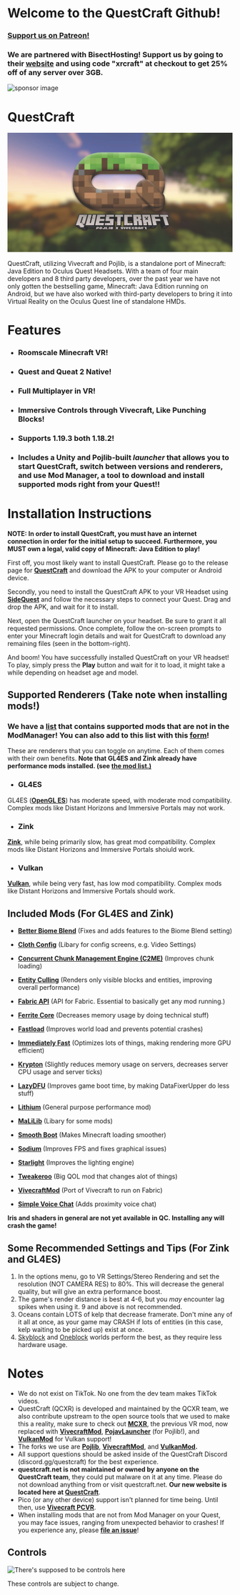 # Welcome to the QuestCraft Github!
### **[Support us on Patreon!](https://patreon.com/QuestCraftXR)**

### We are partnered with BisectHosting! Support us by going to their **[website](https://bisecthosting.com/xrcraft)** and using code "xrcraft" at checkout to get 25% off of any server over 3GB.

![sponsor image](/partnerimage.png)
# QuestCraft
![QC](/QCSimple3.jpg)

QuestCraft, utilizing Vivecraft and Pojlib, is a standalone port of Minecraft: Java Edition to Oculus Quest Headsets. With a team of four main developers and 8 third party developers, over the past year we have not only gotten the bestselling game, Minecraft: Java Edition running on Android, but we have also worked with third-party developers to bring it into Virtual Reality on the Oculus Quest line of standalone HMDs.

# Features
- ### **Roomscale Minecraft VR!** 
- ### **Quest and Queat 2 Native!**
- ### **Full Multiplayer in VR!**                                                                    
- ### **Immersive Controls through Vivecraft, Like Punching Blocks!**                                                                                                   
- ### **Supports 1.19.3 both 1.18.2!**                                                                                                                                 
- ### **Includes a Unity and Pojlib-built *launcher* that allows you to start QuestCraft, switch between versions and renderers, and use Mod Manager, a tool to download and install supported mods right from your Quest!!**

# Installation Instructions

**NOTE: In order to install QuestCraft, you must have an internet connection in order for the initial setup to succeed. Furthermore, you MUST own a legal, valid copy of Minecraft: Java Edition to play!**

First off, you most likely want to install QuestCraft. Please go to the release page for **[QuestCraft](https://github.com/QuestCraftPlusPlus/QuestCraft/releases/latest)** and download the APK to your computer or Android device.

Secondly, you need to install the QuestCraft APK to your VR Headset using **[SideQuest](https://sidequestvr.com)** and follow the necessary steps to connect your Quest. Drag and drop the APK, and wait for it to install.

Next, open the QuestCraft launcher on your headset. Be sure to grant it all requested permissions. Once complete, follow the on-screen prompts to enter your Minecraft login details and wait for QuestCraft to download any remaining files (seen in the bottom-right).

And boom! You have successfully installed QuestCraft on your VR headset! To play, simply press the **Play** button and wait for it to load, it might take a while depending on headset age and model.

## Supported Renderers (Take note when installing mods!)
### **We have a [list](https://docs.google.com/spreadsheets/d/12yUTO_HgAEyZFoETxmzqaxPZrOUF1ocaQjbi_u5U2jI/edit?usp=sharing) that contains supported mods that are not in the ModManager! You can also add to this list with this [form](https://forms.gle/TRU7NN4YdgR4oDeW9)!**
These are renderers that you can toggle on anytime. Each of them comes with their own benefits. **Note that GL4ES and Zink already have performance mods installed. (see [the mod list.)](https://docs.google.com/spreadsheets/d/12yUTO_HgAEyZFoETxmzqaxPZrOUF1ocaQjbi_u5U2jI/edit?usp=sharing)**
- ### GL4ES
GL4ES (**[OpenGL ES](https://www.khronos.org/opengles/#)**) has moderate speed, with moderate mod compatibility. Complex mods like Distant Horizons and Immersive Portals may not work.
- ### Zink
**[Zink](https://docs.mesa3d.org/drivers/zink.html)**, while being primarily slow, has great mod compatibility. Complex mods like Distant Horizons and Immersive Portals shoiuld work.
- ### Vulkan
**[Vulkan](https://www.vulkan.org/)**, while being very fast, has low mod compatibility. Complex mods like Distant Horizons and Immersive Portals should work.

## Included Mods (For GL4ES and Zink)

- **[Better Biome Blend](https://modrinth.com/mod/better-biome-blend)** (Fixes and adds features to the Biome Blend setting)                                                                                                                           

- **[Cloth Config](https://modrinth.com/mod/cloth-config)** (Libary for config screens, e.g. Video Settings)

- **[Concurrent Chunk Management Engine (C2ME)](https://modrinth.com/mod/c2me-fabric)** (Improves chunk loading)
                                                                                                                                                  
- **[Entity Culling](https://modrinth.com/mod/entityculling)** (Renders only visible blocks and entities, improving overall performance)

- **[Fabric API](https://modrinth.com/mod/fabric-api)** (API for Fabric. Essential to basically get any mod running.)

- **[Ferrite Core](https://modrinth.com/mod/ferrite-core)** (Decreases memory usage by doing technical stuff)

- **[Fastload](https://modrinth.com/mod/fastload)** (Improves world load and prevents potential crashes)

- **[Immediately Fast](https://modrinth.com/mod/immediatelyfast)** (Optimizes lots of things, making rendering more GPU efficient)

- **[Krypton](https://modrinth.com/mod/krypton)** (Slightly reduces memory usage on servers, decreases server CPU usage and server ticks)

- **[LazyDFU](https://modrinth.com/mod/lazydfu)** (Improves game boot time, by making DataFixerUpper do less stuff)

- **[Lithium](https://modrinth.com/mod/lithium)** (General purpose performance mod)

- **[MaLiLib](https://www.curseforge.com/minecraft/mc-mods/malilib)** (Libary for some mods)

- **[Smooth Boot](https://modrinth.com/mod/smoothboot-fabric)** (Makes Minecraft loading smoother)

- **[Sodium](https://modrinth.com/mod/sodium)** (Improves FPS and fixes graphical issues)

- **[Starlight](https://modrinth.com/mod/starlight)** (Improves the lighting engine)

- **[Tweakeroo](https://www.curseforge.com/minecraft/mc-mods/tweakeroo)** (Big QOL mod that changes alot of things)

- **[VivecraftMod](https://github.com/ferriarnus/VivecraftMod)** (Port of Vivecraft to run on Fabric)

- **[Simple Voice Chat](https://modrinth.com/plugin/simple-voice-chat)** (Adds proximity voice chat)

**Iris and shaders in general are not yet available in QC. Installing any will crash the game!**

## Some Recommended Settings and Tips (For Zink and GL4ES)
1. In the options menu, go to VR Settings/Stereo Rendering and set the resolution (NOT CAMERA RES) to 80%. This will decrease the general quality, but will give an extra performance boost.
2. The game's render distance is best at 4-6, but you *may* encounter lag spikes when using it. 9 and above is not recommended.
3. Oceans contain LOTS of kelp that decrease framerate. Don't mine any of it all at once, as your game may CRASH if lots of entities (in this case, kelp waiting to be picked up) exist at once.
4. [Skyblock](https://minecraft.fandom.com/wiki/Tutorials/Skyblock) and [Oneblock](https://www.curseforge.com/minecraft/worlds/oneblock) worlds perform the best, as they require less hardware usage.
# Notes
- We do not exist on TikTok. No one from the dev team makes TikTok videos.
- QuestCraft (QCXR) is developed and maintained by the QCXR team, we also contribute upstream to the open source tools that we used to make this a reality, make sure to check out **[MCXR](https://github.com/mcxr-org/MCXR)**, the previous VR mod, now replaced with **[VivecraftMod](https://github.com/ferriarnus/VivecraftMod)**, **[PojavLauncher](https://github.com/PojavLauncherTeam/PojavLauncher)** (for Pojlib!), and **[VulkanMod](https://github.com/xCollateral/VulkanMod)** for Vulkan support!
- The forks we use are **[Pojlib](https://github.com/questcraftplusplus/pojlib)**, **[VivecraftMod](https://github.com/questcraftplusplus/vivecraftmod)**, and **[VulkanMod](https://github.com/QuestCraftPlusPlus/VulkanMod).** 
- All support questions should be asked inside of the QuestCraft Discord (discord.gg/questcraft) for the best experience.
- **questcraft.net is not maintained or owned by anyone on the QuestCraft team**, they could put malware on it at any time. Please do not download anything from or visit questcraft.net. **Our new website is located here at [QuestCraft](https://questcraft.org/)**. 
- Pico (or any other device) support isn't planned for time being. Until then, use **[Vivecraft PCVR](https://www.vivecraft.org/)**.
- When installing mods that are not from Mod Manager on your Quest, you may face issues, ranging from unexpected behavior to crashes! If you experience any, please **[file an issue](https://github.com/QuestCraftPlusPlus/QuestCraft/issues/new/choose)**!

## Controls

![There's supposed to be controls here](/Control.png)

These controls are subject to change.
